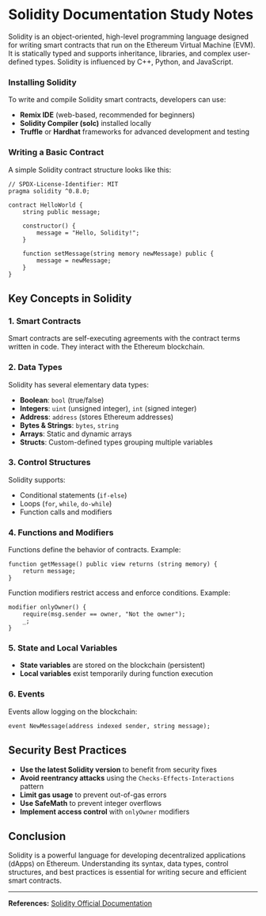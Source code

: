 # Solidity Documentation Study Notes

Solidity is an object-oriented, high-level programming language designed for writing smart contracts that run on the Ethereum Virtual Machine (EVM). It is statically typed and supports inheritance, libraries, and complex user-defined types. Solidity is influenced by C++, Python, and JavaScript.

### Installing Solidity
To write and compile Solidity smart contracts, developers can use:
- **Remix IDE** (web-based, recommended for beginners)
- **Solidity Compiler (solc)** installed locally
- **Truffle** or **Hardhat** frameworks for advanced development and testing

### Writing a Basic Contract
A simple Solidity contract structure looks like this:
```solidity
// SPDX-License-Identifier: MIT
pragma solidity ^0.8.0;

contract HelloWorld {
    string public message;

    constructor() {
        message = "Hello, Solidity!";
    }

    function setMessage(string memory newMessage) public {
        message = newMessage;
    }
}
```

## Key Concepts in Solidity

### 1. Smart Contracts
Smart contracts are self-executing agreements with the contract terms written in code. They interact with the Ethereum blockchain.

### 2. Data Types
Solidity has several elementary data types:
- **Boolean**: `bool` (true/false)
- **Integers**: `uint` (unsigned integer), `int` (signed integer)
- **Address**: `address` (stores Ethereum addresses)
- **Bytes & Strings**: `bytes`, `string`
- **Arrays**: Static and dynamic arrays
- **Structs**: Custom-defined types grouping multiple variables

### 3. Control Structures
Solidity supports:
- Conditional statements (`if-else`)
- Loops (`for`, `while`, `do-while`)
- Function calls and modifiers

### 4. Functions and Modifiers
Functions define the behavior of contracts. Example:
```solidity
function getMessage() public view returns (string memory) {
    return message;
}
```
Function modifiers restrict access and enforce conditions. Example:
```solidity
modifier onlyOwner() {
    require(msg.sender == owner, "Not the owner");
    _;
}
```

### 5. State and Local Variables
- **State variables** are stored on the blockchain (persistent)
- **Local variables** exist temporarily during function execution

### 6. Events
Events allow logging on the blockchain:
```solidity
event NewMessage(address indexed sender, string message);
```

## Security Best Practices
- **Use the latest Solidity version** to benefit from security fixes
- **Avoid reentrancy attacks** using the `Checks-Effects-Interactions` pattern
- **Limit gas usage** to prevent out-of-gas errors
- **Use SafeMath** to prevent integer overflows
- **Implement access control** with `onlyOwner` modifiers

## Conclusion
Solidity is a powerful language for developing decentralized applications (dApps) on Ethereum. Understanding its syntax, data types, control structures, and best practices is essential for writing secure and efficient smart contracts.

---
**References:** [Solidity Official Documentation](https://docs.soliditylang.org/en/latest/)

